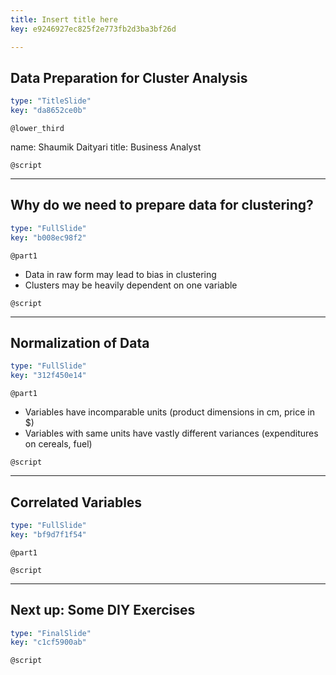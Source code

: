 ```yaml
---
title: Insert title here
key: e9246927ec825f2e773fb2d3ba3bf26d

---
```

## Data Preparation for Cluster Analysis

```yaml
type: "TitleSlide"
key: "da8652ce0b"
```

`@lower_third`

name: Shaumik Daityari
title: Business Analyst


`@script`



---
## Why do we need to prepare data for clustering?

```yaml
type: "FullSlide"
key: "b008ec98f2"
```

`@part1`
- Data in raw form may lead to bias in clustering
- Clusters may be heavily dependent on one variable


`@script`



---
## Normalization of Data

```yaml
type: "FullSlide"
key: "312f450e14"
```

`@part1`
- Variables have incomparable units (product dimensions in cm, price in $)
- Variables with same units have vastly different variances (expenditures on cereals, fuel)


`@script`



---
## Correlated Variables

```yaml
type: "FullSlide"
key: "bf9d7f1f54"
```

`@part1`



`@script`



---
## Next up: Some DIY Exercises

```yaml
type: "FinalSlide"
key: "c1cf5900ab"
```

`@script`


